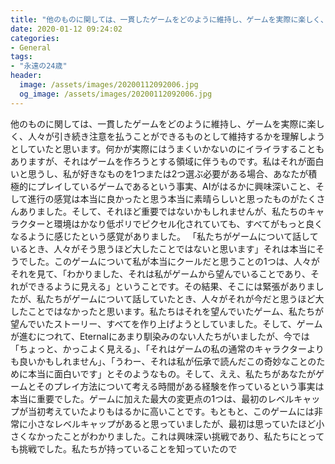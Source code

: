 ```yaml
---
title: "他のものに関しては、一貫したゲームをどのように維持し、ゲームを実際に楽しく、人々が引き続き注意を払うことができるものとして維持するかを理解しようとしていたと思います。"
date: 2020-01-12 09:24:02
categories:
- General
tags:
- "永遠の24歳"
header:
  image: /assets/images/20200112092006.jpg
  og_image: /assets/images/20200112092006.jpg
---
```


他のものに関しては、一貫したゲームをどのように維持し、ゲームを実際に楽しく、人々が引き続き注意を払うことができるものとして維持するかを理解しようとしていたと思います。何かが実際にはうまくいかないのにイライラすることもありますが、それはゲームを作ろうとする領域に伴うものです。私はそれが面白いと思うし、私が好きなものを1つまたは2つ選ぶ必要がある場合、あなたが積極的にプレイしているゲームであるという事実、AIがはるかに興味深いこと、そして進行の感覚は本当に良かったと思う本当に素晴らしいと思ったものがたくさんありました。そして、それほど重要ではないかもしれませんが、私たちのキャラクターと環境はかなり低ポリでピクセル化されていても、すべてがもっと良くなるように感じたという感覚がありました。 「私たちがゲームについて話しているとき、人々がそう思うほど大したことではないと思います」それは本当にそうでした。このゲームについて私が本当にクールだと思うことの1つは、人々がそれを見て、「わかりました、それは私がゲームから望んでいることであり、それができるように見える」ということです。その結果、そこには緊張がありましたが、私たちがゲームについて話していたとき、人々がそれが今だと思うほど大したことではなかったと思います。私たちはそれを望んでいたゲーム、私たちが望んでいたストーリー、すべてを作り上げようとしていました。そして、ゲームが進むにつれて、Eternalにあまり馴染みのない人たちがいましたが、今では「ちょっと、かっこよく見える」、「それはゲームの私の通常のキャラクターよりも良いかもしれません」、「うわー、それは私が伝承で読んだこの奇妙なことのために本当に面白いです」とそのようなもの。そして、ええ、私たちがあなたがゲームとそのプレイ方法について考える時間がある経験を作っているという事実は本当に重要でした。ゲームに加えた最大の変更点の1つは、最初のレベルキャップが当初考えていたよりもはるかに高いことです。もともと、このゲームには非常に小さなレベルキャップがあると思っていましたが、最初は思っていたほど小さくなかったことがわかりました。これは興味深い挑戦であり、私たちにとっても挑戦でした。私たちが持っていることを知っていたので
